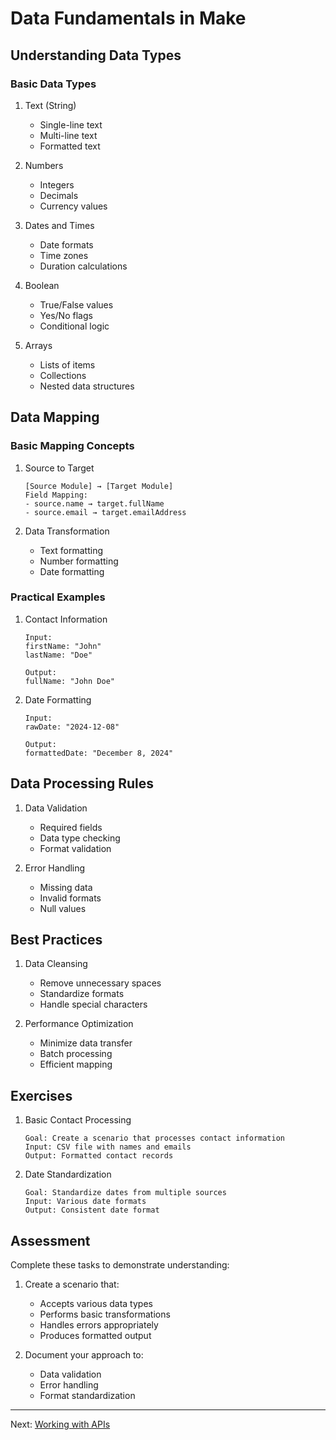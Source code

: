 # Data Fundamentals in Make

## Understanding Data Types

### Basic Data Types

1. Text (String)
   - Single-line text
   - Multi-line text
   - Formatted text

2. Numbers
   - Integers
   - Decimals
   - Currency values

3. Dates and Times
   - Date formats
   - Time zones
   - Duration calculations

4. Boolean
   - True/False values
   - Yes/No flags
   - Conditional logic

5. Arrays
   - Lists of items
   - Collections
   - Nested data structures

## Data Mapping

### Basic Mapping Concepts

1. Source to Target
   ```plaintext
   [Source Module] → [Target Module]
   Field Mapping:
   - source.name → target.fullName
   - source.email → target.emailAddress
   ```

2. Data Transformation
   - Text formatting
   - Number formatting
   - Date formatting

### Practical Examples

1. Contact Information
   ```plaintext
   Input:
   firstName: "John"
   lastName: "Doe"
   
   Output:
   fullName: "John Doe"
   ```

2. Date Formatting
   ```plaintext
   Input:
   rawDate: "2024-12-08"
   
   Output:
   formattedDate: "December 8, 2024"
   ```

## Data Processing Rules

1. Data Validation
   - Required fields
   - Data type checking
   - Format validation

2. Error Handling
   - Missing data
   - Invalid formats
   - Null values

## Best Practices

1. Data Cleansing
   - Remove unnecessary spaces
   - Standardize formats
   - Handle special characters

2. Performance Optimization
   - Minimize data transfer
   - Batch processing
   - Efficient mapping

## Exercises

1. Basic Contact Processing
   ```plaintext
   Goal: Create a scenario that processes contact information
   Input: CSV file with names and emails
   Output: Formatted contact records
   ```

2. Date Standardization
   ```plaintext
   Goal: Standardize dates from multiple sources
   Input: Various date formats
   Output: Consistent date format
   ```

## Assessment

Complete these tasks to demonstrate understanding:

1. Create a scenario that:
   - Accepts various data types
   - Performs basic transformations
   - Handles errors appropriately
   - Produces formatted output

2. Document your approach to:
   - Data validation
   - Error handling
   - Format standardization

---

Next: [Working with APIs](./02-working-with-apis.md)